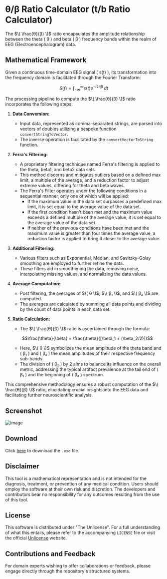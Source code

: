 # θ/β Ratio Calculator (t/b Ratio Calculator)

The  $\( \frac{θ}{β} \)$ ratio encapsulates the amplitude relationship between the theta \( θ \) and beta \( β \) frequency bands within the realm of EEG (Electroencephalogram) data.

## Mathematical Framework

Given a continuous time-domain EEG signal \( s(t) \), its transformation into the frequency domain is facilitated through the Fourier Transform:

$$
S(f) = \int_{-\infty}^{\infty} s(t) e^{-i 2 \pi f t} \, dt
$$

The processing pipeline to compute the  $\( \frac{θ}{β} \)$ ratio incorporates the following steps:

1. **Data Conversion:** 
    - Input data, represented as comma-separated strings, are parsed into vectors of doubles utilizing a bespoke function `convertStringToVector`.
    - The inverse operation is facilitated by the `convertVectorToString` function.

2. **Ferra's Filtering:**
    - A proprietary filtering technique named Ferra's filtering is applied to the theta, beta1, and beta2 data sets.
    - This method discerns and mitigates outliers based on a defined max limit, a multiple of the average, and a reduction factor to adjust extreme values, differing for theta and beta waves.
    - The Ferra's Filter operates under the following conditions in a sequential manner, only one of which will be applied:
        - If the maximum value in the data set surpasses a predefined max limit, it is set equal to the average value of the data set.
        - If the first condition hasn't been met and the maximum value exceeds a defined multiple of the average value, it is set equal to the average value of the data set.
        - If neither of the previous conditions have been met and the maximum value is greater than four times the average value, a reduction factor is applied to bring it closer to the average value.


3. **Additional Filtering:**
    - Various filters such as Exponential, Median, and Savitzky-Golay smoothing are employed to further refine the data.
    - These filters aid in smoothening the data, removing noise, interpolating missing values, and normalizing the data values.

4. **Average Computation:**
    - Post filtering, the averages of $\( θ \)$, $\( β₁ \)$, and $\( β₂ \)$ are computed.
    - The averages are calculated by summing all data points and dividing by the count of data points in each data set.

5. **Ratio Calculation:**
    -  The $\( \frac{θ}{β} \)$ ratio is ascertained through the formula:
   

    $$\frac{\theta}{\beta} = \frac{\theta}{[\beta_1 + (\beta_2/2)]}$$

           
    - Here, $\( θ \)$ symbolizes the mean amplitude of the theta band and \( β₁ \) and \( β₂ \)  the mean amplitudes of their respective frequency sub-bands.
    - The division of \( β₂ \) by 2 aims to balance its influence on the overall metric, addressing the typical artifact prevalence at the tail end of \( β₁ \) and the beginning of \( β₂ \) spectrum.

This comprehensive methodology ensures a robust computation of the $\( \frac{θ}{β} \)$ ratio, elucidating crucial insights into the EEG data and facilitating further neuroscientific analysis.


## Screenshot

![image](https://github.com/toniles/theta-beta-ratio/assets/120176462/afbb6e63-4b00-4cdb-87d2-6b6d157820ab)

## Download

Click [here](URL_OF_THE_FILE) to download the `.exe` file.

## Disclaimer

This tool is a mathematical representation and is not intended for the diagnosis, treatment, or prevention of any medical condition. Users should employ the software at their own risk and discretion. The developers and contributors bear no responsibility for any outcomes resulting from the use of this tool.

## License

This software is distributed under "The Unlicense". For a full understanding of what this entails, please refer to the accompanying `LICENSE` file or visit the official [Unlicense](https://unlicense.org/) website.

## Contributions and Feedback

For domain experts wishing to offer collaborations or feedback, please engage directly through the repository's structured systems.
